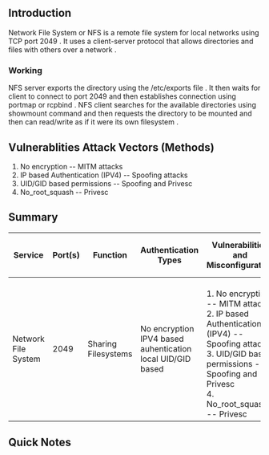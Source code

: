 
## Introduction

Network File System or NFS is a remote file system for local networks using TCP port 2049 . It uses a client-server protocol that allows directories and files with others over a network . 
### Working 
NFS server exports the directory using the /etc/exports file . It then waits for client to connect to port 2049 and then establishes connection using portmap or rcpbind .
NFS client searches for the available directories using showmount command and then requests the directory to be mounted and then can read/write as if it were its own filesystem . 

## Vulnerablities Attack Vectors (Methods)

1. No encryption -- MITM attacks
2. IP based Authentication (IPV4) -- Spoofing attacks
3. UID/GID based permissions -- Spoofing and Privesc
4. No_root_squash -- Privesc

## Summary


| **Service**         | Port(s) | Function            | Authentication Types                                           | Vulnerabilities and<br>Misconfiguration                                                                                                                                               | Tools for enumeration<br>and exploitation | Uses in cybersecurity                                                                                     |
| ------------------- | ------- | ------------------- | -------------------------------------------------------------- | ------------------------------------------------------------------------------------------------------------------------------------------------------------------------------------- | ----------------------------------------- | --------------------------------------------------------------------------------------------------------- |
| Network File System | 2049    | Sharing Filesystems | No encryption   IPV4 based auhentication   local UID/GID based | <br>1. No encryption -- MITM attacks<br>2. IP based Authentication (IPV4) -- Spoofing attacks<br>3. UID/GID based permissions -- Spoofing and Privesc<br>4. No_root_squash -- Privesc |                                           | 1. Foothold access            2.Privesc        3. Pivoting      4.Information Disclosure        2.Privesc |

## Quick Notes